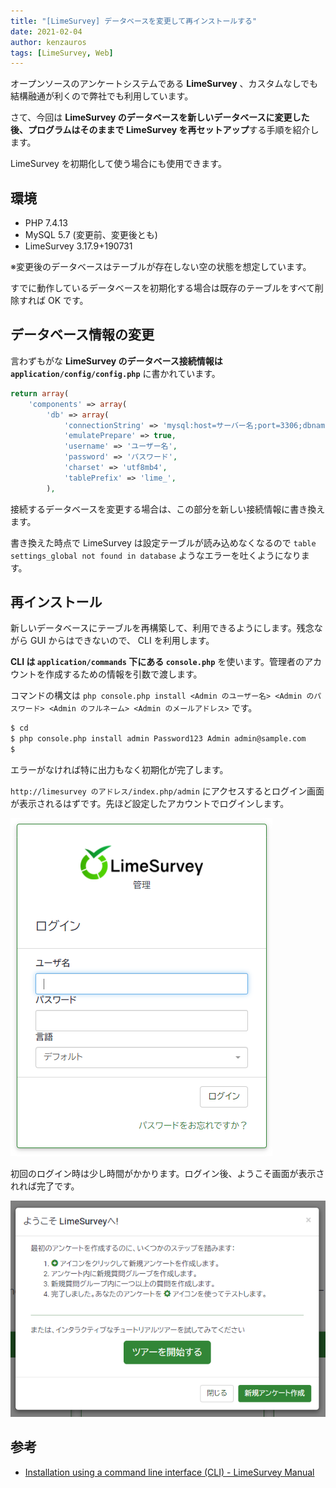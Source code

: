 ```yaml
---
title: "[LimeSurvey] データベースを変更して再インストールする"
date: 2021-02-04
author: kenzauros
tags: [LimeSurvey, Web]
---
```


オープンソースのアンケートシステムである **LimeSurvey** 、カスタムなしでも結構融通が利くので弊社でも利用しています。

さて、今回は **LimeSurvey のデータベースを新しいデータベースに変更した後、プログラムはそのままで LimeSurvey を再セットアップ**する手順を紹介します。

LimeSurvey を初期化して使う場合にも使用できます。

## 環境

- PHP 7.4.13
- MySQL 5.7 (変更前、変更後とも)
- LimeSurvey 3.17.9+190731

※変更後のデータベースはテーブルが存在しない空の状態を想定しています。

すでに動作しているデータベースを初期化する場合は既存のテーブルをすべて削除すれば OK です。

## データベース情報の変更

言わずもがな **LimeSurvey のデータベース接続情報は `application/config/config.php`** に書かれています。

```php
return array(
	'components' => array(
		'db' => array(
			'connectionString' => 'mysql:host=サーバー名;port=3306;dbname=データベース名;',
			'emulatePrepare' => true,
			'username' => 'ユーザー名',
			'password' => 'パスワード',
			'charset' => 'utf8mb4',
			'tablePrefix' => 'lime_',
		),
```

接続するデータベースを変更する場合は、この部分を新しい接続情報に書き換えます。

書き換えた時点で LimeSurvey は設定テーブルが読み込めなくなるので `table settings_global not found in database` ようなエラーを吐くようになります。

## 再インストール

新しいデータベースにテーブルを再構築して、利用できるようにします。残念ながら GUI からはできないので、 CLI を利用します。

**CLI は `application/commands` 下にある `console.php`** を使います。管理者のアカウントを作成するための情報を引数で渡します。

コマンドの構文は `php console.php install <Admin のユーザー名> <Admin のパスワード> <Admin のフルネーム> <Admin のメールアドレス>` です。

```bash
$ cd 
$ php console.php install admin Password123 Admin admin@sample.com
$
```

エラーがなければ特に出力もなく初期化が完了します。

`http://limesurvey のアドレス/index.php/admin` にアクセスするとログイン画面が表示されるはずです。先ほど設定したアカウントでログインします。

![](images/reinitialize-limesurvey-with-another-database-1.png)

初回のログイン時は少し時間がかかります。ログイン後、ようこそ画面が表示されれば完了です。

![](images/reinitialize-limesurvey-with-another-database-2.png)

## 参考

- [Installation using a command line interface (CLI) - LimeSurvey Manual](https://manual.limesurvey.org/Installation_using_a_command_line_interface_(CLI)?_ga=2.72314320.278808320.1612238925-313515135.1612238925)
